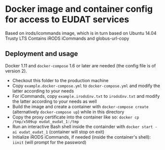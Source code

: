 # Docker image and container config for access to EUDAT services

Based on irods/icommands image, which is in turn based on Ubuntu 14.04 Trusty LTS
Contains iRODS iCommands and globus-url-copy

## Deployment and usage

Docker 1.11 and `docker-compose` 1.6 or later are needed (the config file is of version 2).

- Checkout this folder to the production machine
- Copy `example.docker-compose.yml` to `docker-compose.yml` and modify the latter according to your needs
- For iCommands, copy `example.irodsEnv.txt` to `irodsEnv.txt` and modify the latter according to your needs as well
- Build the image and create a container with `docker-compose create` (alternatively `docker-compose up`) while in this directory
- Copy the proxy certificate into the container like so: `docker cp /tmp/x509up eudat_eudat_1:/tmp`
- Run an interactive Bash shell inside the containder with `docker start -ai eudat_eudat_1` (container will stop on exit)
- Initialize iRODS iCommands, if needed (inside the container's shell): `iinit` (will prompt for the password)
